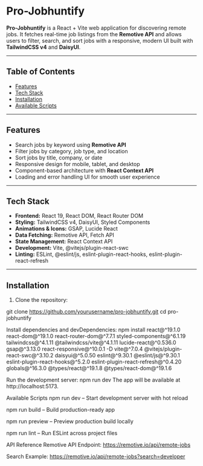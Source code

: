 # Pro-Jobhuntify

**Pro-Jobhuntify** is a React + Vite web application for discovering remote jobs. It fetches real-time job listings from the **Remotive API** and allows users to filter, search, and sort jobs with a responsive, modern UI built with **TailwindCSS v4** and **DaisyUI**.

---

## Table of Contents
- [Features](#features)
- [Tech Stack](#tech-stack)
- [Installation](#installation)
- [Available Scripts](#available-scripts)

---

## Features
- Search jobs by keyword using **Remotive API**
- Filter jobs by category, job type, and location
- Sort jobs by title, company, or date
- Responsive design for mobile, tablet, and desktop
- Component-based architecture with **React Context API**
- Loading and error handling UI for smooth user experience

---

## Tech Stack
- **Frontend:** React 19, React DOM, React Router DOM
- **Styling:** TailwindCSS v4, DaisyUI, Styled Components
- **Animations & Icons:** GSAP, Lucide React
- **Data Fetching:** Remotive API, Fetch API
- **State Management:** React Context API
- **Development:** Vite, @vitejs/plugin-react-swc
- **Linting:** ESLint, @eslint/js, eslint-plugin-react-hooks, eslint-plugin-react-refresh

---

## Installation

1. Clone the repository:

git clone https://github.com/yourusername/pro-jobhuntify.git
cd pro-jobhuntify


Install dependencies and devDependencies:
npm install react@^19.1.0 react-dom@^19.1.0 react-router-dom@^7.7.1 styled-components@^6.1.19 tailwindcss@^4.1.11 @tailwindcss/vite@^4.1.11 lucide-react@^0.536.0 gsap@^3.13.0 react-responsive@^10.0.1 -D vite@^7.0.4 @vitejs/plugin-react-swc@^3.10.2 daisyui@^5.0.50 eslint@^9.30.1 @eslint/js@^9.30.1 eslint-plugin-react-hooks@^5.2.0 eslint-plugin-react-refresh@^0.4.20 globals@^16.3.0 @types/react@^19.1.8 @types/react-dom@^19.1.6


Run the development server:
npm run dev
The app will be available at http://localhost:5173.


Available Scripts
npm run dev – Start development server with hot reload

npm run build – Build production-ready app

npm run preview – Preview production build locally

npm run lint – Run ESLint across project files


API Reference
Remotive API Endpoint: https://remotive.io/api/remote-jobs

Search Example: https://remotive.io/api/remote-jobs?search=developer


